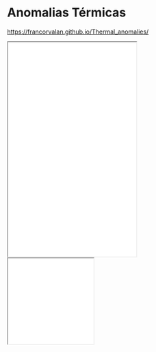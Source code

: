 # Anomalias Térmicas
https://francorvalan.github.io/Thermal_anomalies/

<iframe src="./Analisis_termico.html" height="500"></iframe>

<iframe src="Analisis_termico.html" height="200" width="200"></iframe>